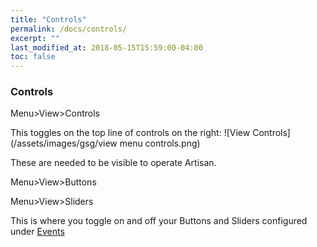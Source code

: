 ```yaml
---
title: "Controls"
permalink: /docs/controls/
excerpt: ""
last_modified_at: 2018-05-15T15:59:00-04:00
toc: false
---
```


### Controls

Menu>View>Controls

This toggles on the top line of controls on the right:
![View Controls](/assets/images/gsg/view menu controls.png)

These are needed to be visible to operate Artisan.  

Menu>View>Buttons

Menu>View>Sliders

This is where you toggle on and off your Buttons and Sliders configured under [Events](https://artisan-scope.org/docs/events/)
